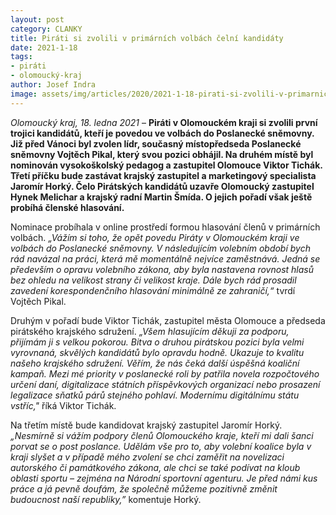 ```yaml
---
layout: post
category: CLANKY
title: Piráti si zvolili v primárních volbách čelní kandidáty 
date: 2021-1-18
tags: 
- piráti
- olomoucký-kraj
author: Josef Indra
image: assets/img/articles/2020/2021-1-18-pirati-si-zvolili-v-primarnich-volbach-celni-kandidaty.jpg  #751x422 pixelu
---
```

 *Olomoucký kraj, 18. ledna 2021* – **Piráti v Olomouckém kraji si zvolili první trojici kandidátů, kteří je povedou ve volbách do Poslanecké sněmovny. Již před Vánoci byl zvolen lídr, současný místopředseda Poslanecké sněmovny Vojtěch Pikal, který svou pozici obhájil. Na druhém místě byl nominován vysokoškolský pedagog a zastupitel Olomouce Viktor Tichák. Třetí příčku bude zastávat krajský zastupitel a marketingový specialista Jaromír Horký. Čelo Pirátských kandidátů uzavře Olomoucký zastupitel Hynek Melichar a krajský radní Martin Šmída. O jejich pořadí však ještě probíhá členské hlasování.** 

Nominace probíhala v online prostředí formou hlasování členů v primárních volbách. *„Vážím si toho, že opět povedu Piráty v Olomouckém kraji ve volbách do Poslanecké sněmovny. V následujícím volebním období bych rád navázal na práci, která mě momentálně nejvíce zaměstnává. Jedná se především o opravu volebního zákona, aby byla nastavena rovnost hlasů bez ohledu na velikost strany či velikost kraje. Dále bych rád prosadil zavedení korespondenčního hlasování minimálně ze zahraničí,“* tvrdí Vojtěch Pikal.
 
Druhým v pořadí bude Viktor Tichák, zastupitel města Olomouce a předseda pirátského krajského sdružení. *„Všem hlasujícím děkuji za podporu, přijímám ji s velkou pokorou. Bitva o druhou pirátskou pozici byla velmi vyrovnaná, skvělých kandidátů bylo opravdu hodně. Ukazuje to kvalitu našeho krajského sdružení. Věřím, že nás čeká další úspěšná koaliční kampaň. Mezi mé priority v poslanecké roli by patřila novela rozpočtového určení daní, digitalizace státních příspěvkových organizací nebo prosazení legalizace sňatků párů stejného pohlaví. Modernímu digitálnímu státu vstříc,"* říká Viktor Tichák.

Na třetím místě bude kandidovat krajský zastupitel Jaromír Horký. *„Nesmírně si vážím podpory členů Olomouckého kraje, kteří mi dali šanci porvat se o post poslance. Udělám vše pro to, aby volební koalice byla v kraji slyšet a v případě mého zvolení se chci zaměřit na novelizaci autorského či památkového zákona, ale chci se také podívat na kloub oblasti sportu – zejména na Národní sportovní agenturu. Je před námi kus práce a já pevně doufám, že společně můžeme pozitivně změnit budoucnost naší republiky,”* komentuje Horký.
